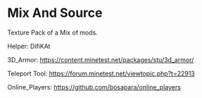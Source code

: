 # Mix And Source

Texture Pack of a Mix of mods.

Helper: DifiKAt

3D_Armor: https://content.minetest.net/packages/stu/3d_armor/

Teleport Tool: https://forum.minetest.net/viewtopic.php?t=22913

Online_Players: https://github.com/bosapara/online_players
